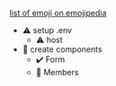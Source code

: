 [list of emoji on emojipedia](https://emojipedia.org/)

- :warning: setup .env
  - :warning: host
- :black_square_button: create components
  - :heavy_check_mark: Form
  - :black_square_button: Members
